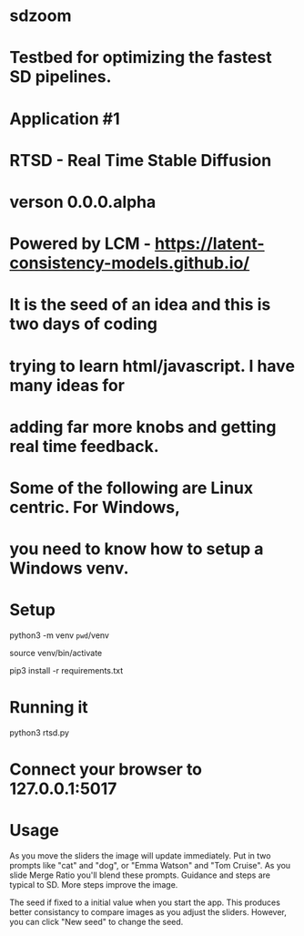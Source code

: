 # sdzoom
# Testbed for optimizing the fastest SD pipelines.

# Application #1
#
# RTSD - Real Time Stable Diffusion
# verson 0.0.0.alpha
#
# Powered by LCM - https://latent-consistency-models.github.io/
#
# It is the seed of an idea and this is two days of coding
# trying to learn html/javascript.  I have many ideas for
# adding far more knobs and getting real time feedback.

# Some of the following are Linux centric.  For Windows,
# you need to know how to setup a Windows venv.

# Setup
python3 -m venv `pwd`/venv

source venv/bin/activate

pip3 install -r requirements.txt

# Running it
python3 rtsd.py

# Connect your browser to 127.0.0.1:5017

# Usage
As you move the sliders the image will update immediately.
Put in two prompts like "cat" and "dog", or "Emma Watson"
and "Tom Cruise".  As you slide Merge Ratio you'll blend
these prompts.  Guidance and steps are typical to SD. More
steps improve the image.

The seed if fixed to a initial value when you start the app.
This produces better consistancy to compare images as you
adjust the sliders.  However, you can click "New seed" to
change the seed.

